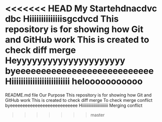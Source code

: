 <<<<<<< HEAD
My Startehdnacdvc dbc
Hiiiiiiiiiiiiiisgcdvcd
This repository is for showing how Git and GitHub work
This is created to check diff merge
Heyyyyyyyyyyyyyyyyyyyyy
byeeeeeeeeeeeeeeeeeeeeeeeeeee
Hiiiiiiiiiiiiiiiiiiiiiiiii
helooooooooooo
=======
README.md file
Our Purpose
This repository is for showing how Git and GitHub work
This is created to check diff merge
To check merge conflict
byeeeeeeeeeeeeeeeeeeeeeeeeeee
Hiiiiiiiiiiiiiiiiiiiiiiiii
Merging conflict
>>>>>>> master
